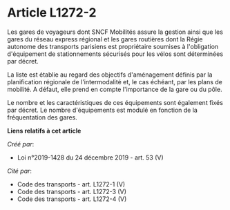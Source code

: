 # Article L1272-2

Les gares de voyageurs dont SNCF Mobilités assure la gestion ainsi que les gares du réseau express régional et les gares
routières dont la Régie autonome des transports parisiens est propriétaire soumises à l'obligation d'équipement de
stationnements sécurisés pour les vélos sont déterminées par décret.

La liste est établie au regard des objectifs d'aménagement définis par la planification régionale de l'intermodalité et, le
cas échéant, par les plans de mobilité. A défaut, elle prend en compte l'importance de la gare ou du pôle.

Le nombre et les caractéristiques de ces équipements sont également fixés par décret. Le nombre d'équipements est modulé en
fonction de la fréquentation des gares.

**Liens relatifs à cet article**

_Créé par_:

  - Loi n°2019-1428 du 24 décembre 2019 - art. 53 (V)

_Cité par_:

  - Code des transports - art. L1272-1 (V)
  - Code des transports - art. L1272-3 (V)
  - Code des transports - art. L1272-4 (V)
